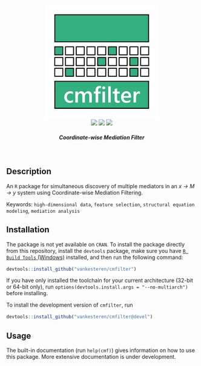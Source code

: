 <p align="center">
  <img src="cmfilter.png" width="300px"></img>
  <br/>
  <span>
    <a href="https://CRAN.R-project.org/package=cmfilter"><img src="http://www.r-pkg.org/badges/version/cmfilter"></img></a>
    <a href="https://travis-ci.org/vankesteren/cmfilter"><img src="https://travis-ci.org/vankesteren/cmfilter.svg?branch=master"></img></a>
    <a href="https://ci.appveyor.com/project/vankesteren/cmfilter"><img src="https://ci.appveyor.com/api/projects/status/f0hbgmqlgkqhdstj?svg=true"></img></a>
  </span>
  <h5 align="center">Coordinate-wise Mediation Filter</h5>
</p>
<br/>

## Description
An `R` package for simultaneous discovery of multiple mediators in an _x → M → y_ system using Coordinate-wise Mediation Filtering.

Keywords: `high-dimensional data`, `feature selection`, `structural equation modeling`, `mediation analysis`

## Installation
The package is not yet available on `CRAN`. To install the package directly from this repository, install the `devtools` package, make sure you have [`R Build Tools` (Windows)](https://cran.r-project.org/bin/windows/Rtools/) installed, and then run the following command:
```r
devtools::install_github("vankesteren/cmfilter")
```

If you have only installed the toolchain for your current architecture (32-bit or 64-bit only), run `options(devtools.install.args = "--no-multiarch")` before installing.


To install the development version of `cmfilter`, run

```r
devtools::install_github("vankesteren/cmfilter@devel")
```

## Usage
The built-in documentation (run `help(cmf)`) gives information on how to use this package. More extensive documentation is under development.
